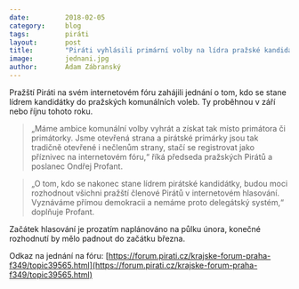 ```yaml
---
date:         2018-02-05
category:     blog
tags:         piráti
layout:       post
title:        "Piráti vyhlásili primární volby na lídra pražské kandidátky, rozhodnutí padne v únoru" 
image:        jednani.jpg
author:       Adam Zábranský
---
```


Pražští Piráti na svém internetovém fóru zahájili jednání o tom, kdo se stane lídrem kandidátky do pražských komunálních voleb. Ty proběhnou v září nebo říjnu tohoto roku. 

> „Máme ambice komunální volby vyhrát a získat tak místo primátora či primátorky. Jsme otevřená strana a pirátské primárky jsou tak tradičně otevřené i nečlenům strany, stačí se registrovat jako příznivec na internetovém fóru,“ říká předseda pražských Pirátů a poslanec Ondřej Profant.

> „O tom, kdo se nakonec stane lídrem pirátské kandidátky, budou moci rozhodnout všichni pražští členové Pirátů v internetovém hlasování. Vyznáváme přímou demokracii a nemáme proto delegátský systém,“ doplňuje Profant. 

Začátek hlasování je prozatím naplánováno na půlku února, konečné rozhodnutí by mělo padnout do začátku března.

Odkaz na jednání na fóru: [https://forum.pirati.cz/krajske-forum-praha-f349/topic39565.html](https://forum.pirati.cz/krajske-forum-praha-f349/topic39565.html)

